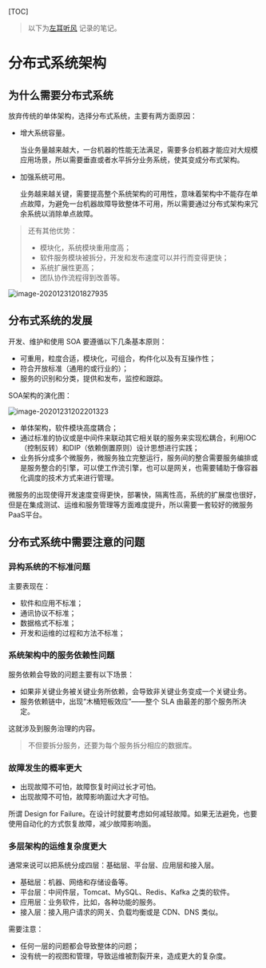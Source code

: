 [TOC]

> 以下为[左耳听风](https://time.geekbang.org/column/intro/48) 记录的笔记。

# 分布式系统架构



## 为什么需要分布式系统

放弃传统的单体架构，选择分布式系统，主要有两方面原因：

- 增大系统容量。

  当业务量越来越大，一台机器的性能无法满足，需要多台机器才能应对大规模应用场景，所以需要垂直或者水平拆分业务系统，使其变成分布式架构。

- 加强系统可用。

  业务越来越关键，需要提高整个系统架构的可用性，意味着架构中不能存在单点故障，为避免一台机器故障导致整体不可用，所以需要通过分布式架构来冗余系统以消除单点故障。

> 还有其他优势：
>
> - 模块化，系统模块重用度高；
> - 软件服务模块被拆分，开发和发布速度可以并行而变得更快；
> - 系统扩展性更高；
> - 团队协作流程得到改善等。

![image-20201231201827935](http://img.zhengyua.cn/img/20201231201835.png)

## 分布式系统的发展

开发、维护和使用 SOA 要遵循以下几条基本原则：

- 可重用，粒度合适，模块化，可组合，构件化以及有互操作性；
- 符合开放标准（通用的或行业的）；
- 服务的识别和分类，提供和发布，监控和跟踪。

SOA架构的演化图：

![image-20201231202201323](http://img.zhengyua.cn/img/20201231202201.png)

- 单体架构，软件模块高度耦合；
- 通过标准的协议或是中间件来联动其它相关联的服务来实现松耦合，利用IOC（控制反转）和DIP（依赖倒置原则）设计思想进行实践；
- 业务拆分成多个微服务，微服务独立完整运行，服务间的整合需要服务编排或是服务整合的引擎，可以使工作流引擎，也可以是网关，也需要辅助于像容器化调度的技术方式来进行管理。

微服务的出现使得开发速度变得更快，部署快，隔离性高，系统的扩展度也很好，但是在集成测试、运维和服务管理等方面难度提升，所以需要一套较好的微服务PaaS平台。

## 分布式系统中需要注意的问题

### 异构系统的不标准问题

主要表现在：

- 软件和应用不标准；
- 通讯协议不标准；
- 数据格式不标准；
- 开发和运维的过程和方法不标准；

### 系统架构中的服务依赖性问题

服务依赖会导致的问题主要有以下场景：

- 如果非关键业务被关键业务所依赖，会导致非关键业务变成一个关键业务。
- 服务依赖链中，出现“木桶短板效应”——整个 SLA 由最差的那个服务所决定。

这就涉及到服务治理的内容。

> 不但要拆分服务，还要为每个服务拆分相应的数据库。

### 故障发生的概率更大

- 出现故障不可怕，故障恢复时间过长才可怕。
- 出现故障不可怕，故障影响面过大才可怕。

所谓 Design for Failure。在设计时就要考虑如何减轻故障。如果无法避免，也要使用自动化的方式恢复故障，减少故障影响面。

### 多层架构的运维复杂度更大

通常来说可以把系统分成四层：基础层、平台层、应用层和接入层。

- 基础层：机器、网络和存储设备等。
- 平台层：中间件层，Tomcat、MySQL、Redis、Kafka 之类的软件。
- 应用层：业务软件，比如，各种功能的服务。
- 接入层：接入用户请求的网关、负载均衡或是 CDN、DNS 类似。

需要注意：

- 任何一层的问题都会导致整体的问题；
- 没有统一的视图和管理，导致运维被割裂开来，造成更大的复杂度。